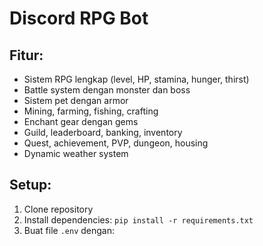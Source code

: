# Discord RPG Bot

## Fitur:
- Sistem RPG lengkap (level, HP, stamina, hunger, thirst)
- Battle system dengan monster dan boss
- Sistem pet dengan armor
- Mining, farming, fishing, crafting
- Enchant gear dengan gems
- Guild, leaderboard, banking, inventory
- Quest, achievement, PVP, dungeon, housing
- Dynamic weather system

## Setup:
1. Clone repository
2. Install dependencies: `pip install -r requirements.txt`
3. Buat file `.env` dengan:
